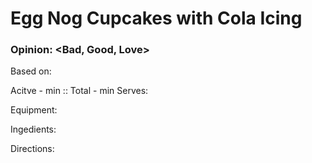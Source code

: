 # Egg Nog Cupcakes with Cola Icing
### Opinion: <Bad, Good, Love>

Based on:   

Acitve - <time>min :: Total - <time>min
Serves:  

Equipment:

Ingedients:  

Directions:  
